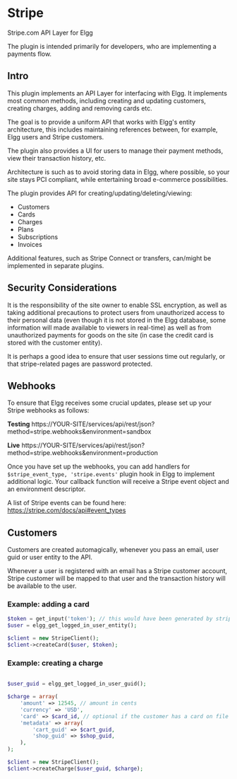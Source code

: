 Stripe
======

Stripe.com API Layer for Elgg

The plugin is intended primarily for developers, who are implementing a payments
flow.

## Intro

This plugin implements an API Layer for interfacing with Elgg. It implements
most common methods, including creating and updating customers, creating charges,
adding and removing cards etc.

The goal is to provide a uniform API that works with Elgg's entity architecture,
this includes maintaining references between, for example, Elgg users and Stripe
customers.

The plugin also provides a UI for users to manage their payment methods, view
their transaction history, etc.

Architecture is such as to avoid storing data in Elgg, where possible, so your
site stays PCI compliant, while entertaining broad e-commerce possibilities.

The plugin provides API for creating/updating/deleting/viewing:
* Customers
* Cards
* Charges
* Plans
* Subscriptions
* Invoices

Additional features, such as Stripe Connect or transfers, can/might be implemented in
separate plugins.


## Security Considerations

It is the responsibility of the site owner to enable SSL encryption, as well as
taking additional precautions to protect users from unauthorized access to their
personal data (even though it is not stored in the Elgg database, some information
will made available to viewers in real-time) as well as from unauthorized payments
for goods on the site (in case the credit card is stored with the customer entity).

It is perhaps a good idea to ensure that user sessions time out regularly, or that
stripe-related pages are password protected.


## Webhooks

To ensure that Elgg receives some crucial updates, please set up your Stripe
webhooks as follows:

**Testing**
https://YOUR-SITE/services/api/rest/json?method=stripe.webhooks&environment=sandbox

**Live**
https://YOUR-SITE/services/api/rest/json?method=stripe.webhooks&environment=production


Once you have set up the webhooks, you can add handlers for ```$stripe_event_type, 'stripe.events'```
plugin hook in Elgg to implement additional logic. Your callback function will
receive a Stripe event object and an environment descriptor.

A list of Stripe events can be found here:
https://stripe.com/docs/api#event_types


## Customers

Customers are created automagically, whenever you pass an email, user guid or
user entity to the API.

Whenever a user is registered with an email has a Stripe customer account,
Stripe customer will be mapped to that user and the transaction history will be
available to the user.


### Example: adding a card

```php
$token = get_input('token'); // this would have been generated by stripe.js
$user = elgg_get_logged_in_user_entity();

$client = new StripeClient();
$client->createCard($user, $token);
```


### Example: creating a charge

```php

$user_guid = elgg_get_logged_in_user_guid();

$charge = array(
	'amount' => 12545, // amount in cents
	'currency' => 'USD',
	'card' => $card_id, // optional if the customer has a card on file
	'metadata' => array(
		'cart_guid' => $cart_guid,
		'shop_guid' => $shop_guid,
	),
);

$client = new StripeClient();
$client->createCharge($user_guid, $charge);
```


